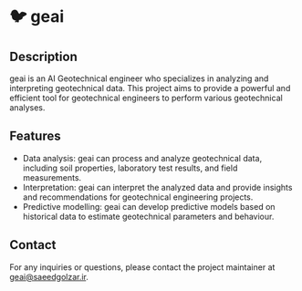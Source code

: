 # 🐦 geai

## Description
geai is an AI Geotechnical engineer who specializes in analyzing and interpreting geotechnical data. This project aims to provide a powerful and efficient tool for geotechnical engineers to perform various geotechnical analyses.

## Features
- Data analysis: geai can process and analyze geotechnical data, including soil properties, laboratory test results, and field measurements.
- Interpretation: geai can interpret the analyzed data and provide insights and recommendations for geotechnical engineering projects.
- Predictive modelling: geai can develop predictive models based on historical data to estimate geotechnical parameters and behaviour.

## Contact
For any inquiries or questions, please contact the project maintainer at [geai@saeedgolzar.ir](mailto:geai@saeedgolzar.ir).
